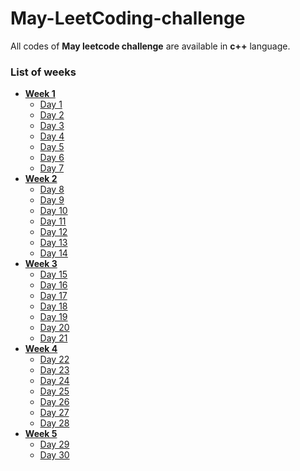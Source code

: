 # May-LeetCoding-challenge

All codes of **May leetcode challenge** are available in **c++** language.

### List of weeks
* **[Week 1](https://github.com/nishantprajapati123/May-LeetCoding-challenge/tree/master/Week%201)**
  * [Day 1](https://github.com/nishantprajapati123/May-LeetCoding-challenge/blob/master/Week%201/FirstBadVersion.cpp)
  * [Day 2](https://github.com/nishantprajapati123/May-LeetCoding-challenge/blob/master/Week%201/JewelsandStones.cpp)
  * [Day 3](https://github.com/nishantprajapati123/May-LeetCoding-challenge/blob/master/Week%201/RansomNote.cpp)
  * [Day 4](https://github.com/nishantprajapati123/May-LeetCoding-challenge/blob/master/Week%201/NumberComplement.cpp)
  * [Day 5](https://github.com/nishantprajapati123/May-LeetCoding-challenge/blob/master/Week%201/FirstUniqueCharacterInAString.cpp)
  * [Day 6](https://github.com/nishantprajapati123/May-LeetCoding-challenge/blob/master/Week%201/MajorityElement.cpp)
  * [Day 7](https://github.com/nishantprajapati123/May-LeetCoding-challenge/blob/master/Week%201/CousinsInBinaryTree.cpp)
* **[Week 2](https://github.com/nishantprajapati123/May-LeetCoding-challenge/tree/master/Week%202)**
  * [Day 8](https://github.com/nishantprajapati123/May-LeetCoding-challenge/blob/master/Week%202/CheckIfItIsAStraightLine.cpp)
  * [Day 9](https://github.com/nishantprajapati123/May-LeetCoding-challenge/blob/master/Week%202/ValidPerfectSquare.cpp)
  * [Day 10](https://github.com/nishantprajapati123/May-LeetCoding-challenge/blob/master/Week%202/FindTheTownJudge.cpp)
  * [Day 11](https://github.com/nishantprajapati123/May-LeetCoding-challenge/blob/master/Week%202/FloodFill.cpp)
  * [Day 12](https://github.com/nishantprajapati123/May-LeetCoding-challenge/blob/master/Week%202/SingleElementInASortedArray.cpp)
  * [Day 13](https://github.com/nishantprajapati123/May-LeetCoding-challenge/blob/master/Week%202/RemoveKDigits.cpp)
  * [Day 14](https://github.com/nishantprajapati123/May-LeetCoding-challenge/blob/master/Week%202/ImplementTrie(PrefixTree).cpp)
* **[Week 3](https://github.com/nishantprajapati123/May-LeetCoding-challenge/tree/master/Week%203)**
  * [Day 15](https://github.com/nishantprajapati123/May-LeetCoding-challenge/blob/master/Week%203/MaximumSumCircularSubarray.cpp)
  * [Day 16](https://github.com/nishantprajapati123/May-LeetCoding-challenge/blob/master/Week%203/OddEvenLinkedList.cpp)
  * [Day 17](https://github.com/nishantprajapati123/May-LeetCoding-challenge/blob/master/Week%203/FindAllAnagramsInAString.cpp)
  * [Day 18](https://github.com/nishantprajapati123/May-LeetCoding-challenge/blob/master/Week%203/PermutationInString.cpp)
  * [Day 19](https://github.com/nishantprajapati123/May-LeetCoding-challenge/blob/master/Week%203/OnlineStockSpan.cpp)
  * [Day 20](https://github.com/nishantprajapati123/May-LeetCoding-challenge/blob/master/Week%203/KthSmallestElementInABST.cpp)
  * [Day 21](https://github.com/nishantprajapati123/May-LeetCoding-challenge/blob/master/Week%203/CountSquareSubmatricesWithAllOnes.cpp)
* **[Week 4](https://github.com/nishantprajapati123/May-LeetCoding-challenge/tree/master/Week%204)**
  * [Day 22](https://github.com/nishantprajapati123/May-LeetCoding-challenge/blob/master/Week%204/SortCharactersByFrequency.cpp)
  * [Day 23](https://github.com/nishantprajapati123/May-LeetCoding-challenge/blob/master/Week%204/IntervalListIntersections.cpp)
  * [Day 24](https://github.com/nishantprajapati123/May-LeetCoding-challenge/blob/master/Week%204/ConstructBinarySearchTreeFromPreorderTraversal.cpp)
  * [Day 25](https://github.com/nishantprajapati123/May-LeetCoding-challenge/blob/master/Week%204/UncrossedLines.cpp)
  * [Day 26](https://github.com/nishantprajapati123/May-LeetCoding-challenge/blob/master/Week%204/ContiguousArray.cpp)
  * [Day 27](https://github.com/nishantprajapati123/May-LeetCoding-challenge/blob/master/Week%204/PossibleBipartition.cpp)
  * [Day 28](https://github.com/nishantprajapati123/May-LeetCoding-challenge/blob/master/Week%204/CountingBits.cpp)
* **[Week 5](https://github.com/nishantprajapati123/May-LeetCoding-challenge/tree/master/Week%205)**
  * [Day 29](https://github.com/nishantprajapati123/May-LeetCoding-challenge/blob/master/Week%205/CourseSchedule.cpp)
  * [Day 30](https://github.com/nishantprajapati123/May-LeetCoding-challenge/blob/master/Week%205/KClosestPointsToOrigin.cpp)
